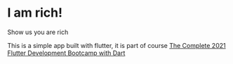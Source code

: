 # I am rich!
Show us you are rich

This is a simple app built with flutter, it is part of course [The Complete 2021 Flutter Development Bootcamp with Dart](https://www.udemy.com/course/flutter-bootcamp-with-dart/) 